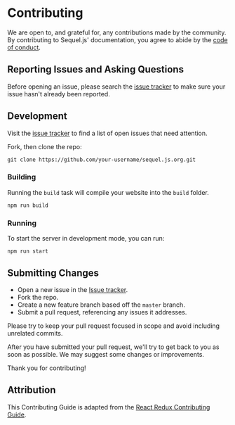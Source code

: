 # Contributing

We are open to, and grateful for, any contributions made by the community. By
contributing to Sequel.js' documentation, you agree to abide by the
[code of conduct](https://github.com/sequeljs/sequel.js.org/blob/master/CODE_OF_CONDUCT.md).

## Reporting Issues and Asking Questions

Before opening an issue, please search the
[issue tracker](https://github.com/sequeljs/sequel.js.org/issues) to make sure
your issue hasn't already been reported.

## Development

Visit the [issue tracker](https://github.com/sequeljs/sequel.js.org/issues) to
find a list of open issues that need attention.

Fork, then clone the repo:

```shell
git clone https://github.com/your-username/sequel.js.org.git
```

### Building

Running the `build` task will compile your website into the `build` folder.

```shell
npm run build
```

### Running

To start the server in development mode, you can run:

```shell
npm run start
```

## Submitting Changes

- Open a new issue in the
  [Issue tracker](https://github.com/sequeljs/sequel.js.org/issues).
- Fork the repo.
- Create a new feature branch based off the `master` branch.
- Submit a pull request, referencing any issues it addresses.

Please try to keep your pull request focused in scope and avoid including
unrelated commits.

After you have submitted your pull request, we'll try to get back to you as soon
as possible. We may suggest some changes or improvements.

Thank you for contributing!

## Attribution

This Contributing Guide is adapted from the
[React Redux Contributing Guide](https://github.com/reduxjs/react-redux/blob/master/CONTRIBUTING.md).
